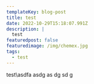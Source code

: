 ```yaml
---
templateKey: blog-post
title: test
date: 2022-10-29T15:18:07.991Z
description: |
  test
featuredpost: false
featuredimage: /img/chemex.jpg
tags:
  - test
---
```

t﻿est\asdfa
a﻿sdg
a﻿s
d﻿g
s﻿d
g﻿

